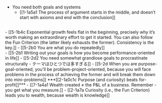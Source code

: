 - You need both goals and systems
  - [[1-1a5a1 The process of argument starts in the middle, and doesn’t start with axioms and end with the conclusion]]
<br>
- [[5-1b4c Exponential growth feels flat in the beginning, precisely why it’s worth making an extraordinary effort to get it started. You can also follow the Fun Criterion (the latter likely exhausts the former). Consistency is the key.]]
- [[5-2b0 You are what you do repeatedly]]
<br>
- [[5-2b1 Writing out your goals is how you become performance-oriented in life]]
- [[5-2d2 You need somewhat grandiose goals to procrastinate structurally - テーマはひとつでは多すぎる]]
- [[5-2d When you are purpose-goal-oriented, you'll be problem-project-oriented, because you will face problems in the process of achieving the former and will break them down into mini-problems]]
	***[[2-1a0c1c Purpose (and curiosity) beats for-profit]]***
    - [[7-1a4a1 Wealth created ≠ the P&L of a business. Remember - you get what you measure.]]
      - [[2-1a7a Curiosity (i.e., the Fun Criterion) leads you to wealth, because wealth is knowledge]]
